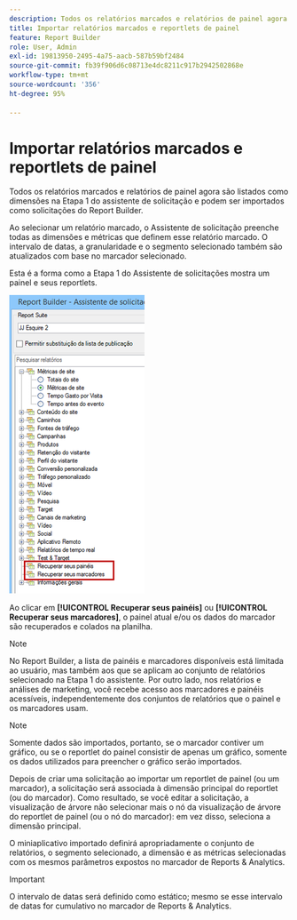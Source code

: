 ```yaml
---
description: Todos os relatórios marcados e relatórios de painel agora são listados como dimensões na Etapa 1 do assistente de solicitação e podem ser importados como solicitações do Report Builder.
title: Importar relatórios marcados e reportlets de painel
feature: Report Builder
role: User, Admin
exl-id: 19813950-2495-4a75-aacb-587b59bf2484
source-git-commit: fb39f906d6c08713e4dc8211c917b2942502868e
workflow-type: tm+mt
source-wordcount: '356'
ht-degree: 95%

---
```


# Importar relatórios marcados e reportlets de painel

Todos os relatórios marcados e relatórios de painel agora são listados como dimensões na Etapa 1 do assistente de solicitação e podem ser importados como solicitações do Report Builder.

Ao selecionar um relatório marcado, o Assistente de solicitação preenche todas as dimensões e métricas que definem esse relatório marcado. O intervalo de datas, a granularidade e o segmento selecionado também são atualizados com base no marcador selecionado.

Esta é a forma como a Etapa 1 do Assistente de solicitações mostra um painel e seus reportlets.

![Captura de tela mostrando o Assistente de solicitações: etapa 1 de 2 destacando Recupere seus painéis e recupere seus marcadores.](assets/import_dashboard_reportlet.png)

Ao clicar em **[!UICONTROL Recuperar seus painéis]** ou **[!UICONTROL Recuperar seus marcadores]**, o painel atual e/ou os dados do marcador são recuperados e colados na planilha.

>[!NOTE]
>
>No Report Builder, a lista de painéis e marcadores disponíveis está limitada ao usuário, mas também aos que se aplicam ao conjunto de relatórios selecionado na Etapa 1 do assistente. Por outro lado, nos relatórios e análises de marketing, você recebe acesso aos marcadores e painéis acessíveis, independentemente dos conjuntos de relatórios que o painel e os marcadores usam.

>[!NOTE]
>
>Somente dados são importados, portanto, se o marcador contiver um gráfico, ou se o reportlet do painel consistir de apenas um gráfico, somente os dados utilizados para preencher o gráfico serão importados.

Depois de criar uma solicitação ao importar um reportlet de painel (ou um marcador), a solicitação será associada à dimensão principal do reportlet (ou do marcador). Como resultado, se você editar a solicitação, a visualização de árvore não selecionar mais o nó da visualização de árvore do reportlet de painel (ou o nó do marcador): em vez disso, seleciona a dimensão principal.

O miniaplicativo importado definirá apropriadamente o conjunto de relatórios, o segmento selecionado, a dimensão e as métricas selecionadas com os mesmos parâmetros expostos no marcador de Reports &amp; Analytics.

>[!IMPORTANT]
>
>O intervalo de datas será definido como estático; mesmo se esse intervalo de datas for cumulativo no marcador de Reports &amp; Analytics.
